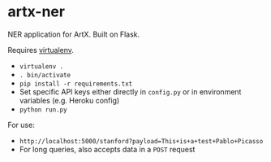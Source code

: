 artx-ner
========

NER application for ArtX. Built on Flask.

Requires [virtualenv](http://www.virtualenv.org/en/latest/).

* `virtualenv .`
* `. bin/activate`
* `pip install -r requirements.txt`
* Set specific API keys either directly in `config.py` or in environment variables (e.g. Heroku config)
* `python run.py`

For use:

* `http://localhost:5000/stanford?payload=This+is+a+test+Pablo+Picasso`
* For long queries, also accepts data in a `POST` request